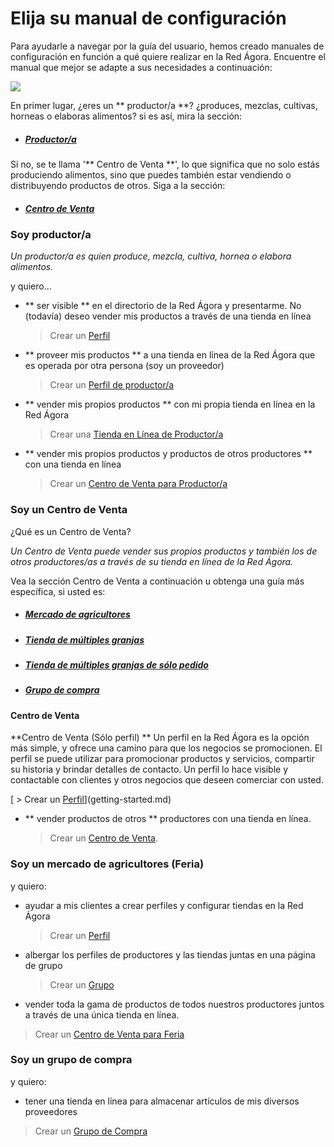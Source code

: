 # Elija su manual de configuración
Para ayudarle a navegar por la guía del usuario, hemos creado manuales de configuración en función a qué quiere realizar en la Red Ágora. Encuentre el manual que mejor se adapte a sus necesidades a continuación:

![](/assets/foodproducersandhubs.jpg)

En primer lugar, ¿eres un ** productor/a **? ¿produces, mezclas, cultivas, horneas o elaboras alimentos? si es así, mira la sección: 
* ##### [Productor/a](#i-am-a-producer)

Si no, se te llama '** Centro de Venta **', lo que significa que no solo estás produciendo alimentos, sino que puedes también estar vendiendo o distribuyendo productos de otros. Siga a la sección:
* ##### [Centro de Venta](#i-am-a-hub)

### Soy productor/a
_Un productor/a es quien produce, mezcla, cultiva, hornea o elabora alimentos._

y quiero... 

* ** ser visible ** en el directorio de la Red Ágora y presentarme. No \(todavía\) deseo vender mis productos a través de una tienda en línea

  > Crear un [Perfil](/getting-started.md)
  
* ** proveer mis productos ** a una tienda en línea de la Red Ágora que es operada por otra persona (soy un proveedor)

  > Crear un [Perfil de productor/a](/getting-started.md)

* ** vender mis propios productos ** con mi propia tienda en línea en la Red Ágora

  > Crear una [Tienda en Línea de Productor/a](/producer-set-up-guide.md)

* ** vender mis propios productos y productos de otros productores ** con una tienda en línea

  > Crear un [Centro de Venta para Productor/a](/hubs-set-up-guide.md)
  
### Soy un Centro de Venta

¿Qué es un Centro de Venta?

_Un Centro de Venta puede vender sus propios productos y también los de otros productores/as a través de su tienda en línea de la Red Ágora._

Vea la sección Centro de Venta a continuación u obtenga una guía más específica, si usted es:

* ##### [Mercado de agricultores](#i-am-a-farmers-market)
* ##### [Tienda de múltiples granjas](#i-am-a-farmers-market)
* ##### [Tienda de múltiples granjas de sólo pedido](#i-am-a-farmers-market)
* ##### [Grupo de compra](#i-am-a-buying-group)

#### Centro de Venta
**Centro de Venta (Sólo perfil)
** Un perfil en la Red Ágora es la opción más simple, y ofrece una camino para que los negocios se promocionen. El perfil se puede utilizar para promocionar productos y servicios, compartir su historia y brindar detalles de contacto. Un perfil lo hace visible y contactable con clientes y otros negocios que deseen comerciar con usted.

[  > Crear un [Perfil](/getting-started.md)](getting-started.md)

* ** vender productos de otros ** productores con una tienda en línea.

  > Crear un [Centro de Venta](/hubs-set-up-guide.md).

### Soy un mercado de agricultores (Feria)

y quiero:

* ayudar a mis clientes a crear perfiles y configurar tiendas en la Red Ágora

  > Crear un [Perfil](/getting-started.md)

* albergar los perfiles de productores y las tiendas juntas en una página de grupo

  > Crear un [Grupo](/farmers-market.md)

* vender toda la gama de productos de todos nuestros productores juntos a través de una única tienda en línea.

> Crear un [Centro de Venta para Feria](/farmers-market.md)

### Soy un grupo de compra
y quiero:

* tener una tienda en línea para almacenar artículos de mis diversos proveedores
> Crear un [Grupo de Compra](/buying-group.md)